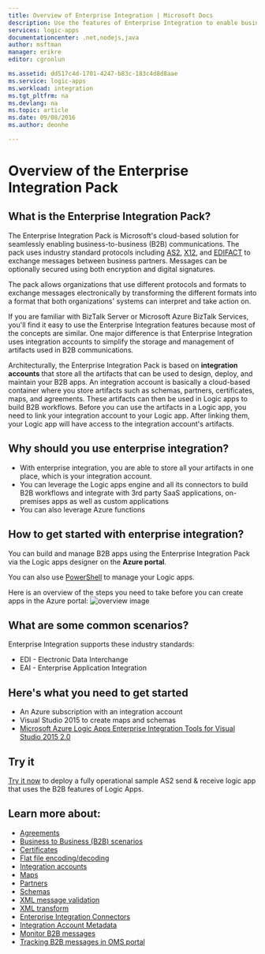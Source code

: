 ```yaml
---
title: Overview of Enterprise Integration | Microsoft Docs
description: Use the features of Enterprise Integration to enable business process and integration scenarios using Logic apps
services: logic-apps
documentationcenter: .net,nodejs,java
author: msftman
manager: erikre
editor: cgronlun

ms.assetid: dd517c4d-1701-4247-b83c-183c4d8d8aae
ms.service: logic-apps
ms.workload: integration
ms.tgt_pltfrm: na
ms.devlang: na
ms.topic: article
ms.date: 09/08/2016
ms.author: deonhe

---
```

# Overview of the Enterprise Integration Pack
## What is the Enterprise Integration Pack?
The Enterprise Integration Pack is Microsoft's cloud-based solution for seamlessly enabling business-to-business (B2B) communications. The pack uses industry standard protocols including [AS2](../logic-apps/logic-apps-enterprise-integration-as2.md), [X12](logic-apps-enterprise-integration-x12.md), and [EDIFACT](../logic-apps/logic-apps-enterprise-integration-edifact.md) to exchange messages between business partners. Messages can be optionally secured using both encryption and digital signatures. 

The pack allows organizations that use different protocols and formats to exchange messages electronically by transforming the different formats into a format that both organizations' systems can interpret and take action on. 

If you are familiar with BizTalk Server or Microsoft Azure BizTalk Services, you'll find it easy to use the Enterprise Integration features because most of the concepts are similar. One major difference is that Enterprise Integration uses integration accounts to simplify the storage and management of artifacts used in B2B communications. 

Architecturally, the Enterprise Integration Pack is based on **integration accounts** that store all the artifacts that can be used to design, deploy, and maintain your B2B apps. An integration account is basically a cloud-based container where you store artifacts such as schemas, partners, certificates, maps, and agreements. These artifacts can then be used in Logic apps to build B2B workflows. Before you can use the artifacts in a Logic app, you need to link your integration account to your Logic app. After linking them, your Logic app will have access to the integration account's artifacts.  

## Why should you use enterprise integration?
* With enterprise integration, you are able to store all your artifacts in one place, which is your integration account. 
* You can leverage the Logic apps engine and all its connectors to build B2B workflows and integrate with 3rd party SaaS applications, on-premises apps as well as custom applications
* You can also leverage Azure functions

## How to get started with enterprise integration?
You can build and manage B2B apps using the Enterprise Integration Pack via the Logic apps designer on the **Azure portal**.  

You can also use [PowerShell](https://msdn.microsoft.com/library/azure/mt652195.aspx "Logic apps PowerShell topics") to manage your Logic apps. 

Here is an overview of the steps you need to take before you can create apps in the Azure portal:
![overview image](media/logic-apps-enterprise-integration-overview/overview-0.png)  

## What are some common scenarios?
Enterprise Integration supports these industry standards:   

* EDI - Electronic Data Interchange  
* EAI - Enterprise Application Integration  

## Here's what you need to get started
* An Azure subscription with an integration account
* Visual Studio 2015 to create maps and schemas
* [Microsoft Azure Logic Apps Enterprise Integration Tools for Visual Studio 2015 2.0](https://aka.ms/vsmapsandschemas)  

## Try it
[Try it now](https://github.com/Azure/azure-quickstart-templates/tree/master/201-logic-app-as2-send-receive) to deploy a fully operational sample AS2 send & receive logic app that uses the B2B features of Logic Apps.

## Learn more about:
* [Agreements](../logic-apps/logic-apps-enterprise-integration-agreements.md "Learn about enterprise integration agreements")
* [Business to Business (B2B) scenarios](../logic-apps/logic-apps-enterprise-integration-b2b.md "Learn how to create Logic apps with B2B features ")  
* [Certificates](app-service-logic-enterprise-integration-certificates.md "Learn about enterprise integration certificates")
* [Flat file encoding/decoding](app-service-logic-enterprise-integration-flatfile.md "Learn how to encode and decode flat file contents")  
* [Integration accounts](../logic-apps/logic-apps-enterprise-integration-accounts.md "Learn about integration accounts")
* [Maps](../logic-apps/logic-apps-enterprise-integration-maps.md "Learn about enterprise integration maps")
* [Partners](logic-apps-enterprise-integration-partners.md "Learn about enterprise integration partners")
* [Schemas](app-service-logic-enterprise-integration-schemas.md "Learn about enterprise integration schemas")
* [XML message validation](logic-apps-enterprise-integration-xml.md "Learn how to validate XML messages with Logic apps")
* [XML transform](logic-apps-enterprise-integration-transform.md "Learn about enterprise integration maps")
* [Enterprise Integration Connectors](../connectors/apis-list.md "Learn about enterprise integration pack connectors")
* [Integration Account Metadata](../logic-apps/logic-apps-enterprise-integration-metadata.md "Learn about integration account metadata")
* [Monitor B2B messages](app-service-logic-monitor-b2b-message.md "Learn more about monitoring B2B messages")
* [Tracking B2B messages in OMS portal](logic-apps-track-b2b-messages-omsportal.md "Learn more about tracking B2B messages in OMS portal")


